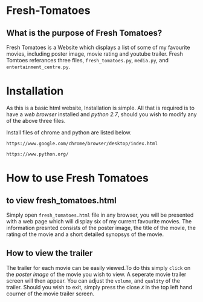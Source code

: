# Fresh-Tomatoes

## What is the purpose of Fresh Tomatoes?
Fresh Tomatoes is a Website which displays a list of some of my favourite movies, including poster image,
movie rating and youtube trailer.
Fresh Tomtoes referances three files, `fresh_tomatoes.py`, `media.py`, and `entertainment_centre.py`.

# Installation

As this is a basic html website, Installation is simple. All that is required is to have a *web browser* installed and *python 2.7*, should you wish to modify any of the above three files.

Install files of chrome and python are listed below.

`https://www.google.com/chrome/browser/desktop/index.html`

`https://www.python.org/`

# How to use Fresh Tomatoes

## to view fresh_tomatoes.html
Simply open `fresh_tomatoes.html` file in any browser, you will be presented with a web page which will display six of my current favourite movies.
The information presnted consists of the poster image, the title of the movie, the rating of the movie and a short detailed synopsys of the movie.

## How to view the trailer
The trailer for each movie can be easily viewed.To do this simply `click` on the *poster image* of the movie you wish to view.
A seperate movie trailer screen will then appear. You can adjust the `volume`, and `quality` of the trailer.
Should you wish to exit, simply press the close *`X`* in the top left hand courner of the movie trailer screen.







